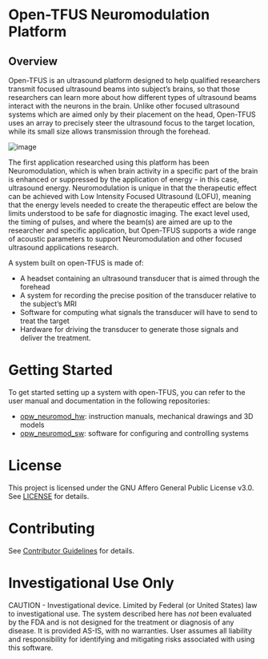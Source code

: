 # Open-TFUS Neuromodulation Platform

## Overview
Open-TFUS is an ultrasound platform designed to help qualified researchers transmit focused ultrasound beams into subject’s brains, so that those researchers can learn more about how different types of ultrasound beams interact with the neurons in the brain. Unlike other focused ultrasound systems which are aimed only by their placement on the head, Open-TFUS uses an array to precisely steer the ultrasound focus to the target location, while its small size allows transmission through the forehead.

![image](https://github.com/OpenwaterHealth/opw_neuromod_hw/assets/6217005/1e7a97e3-3d13-4f30-9f0e-1487edf5eeaf)

The first application researched using this platform has been Neuromodulation, which is when brain activity in a specific part of the brain is enhanced or suppressed by the application of energy - in this case, ultrasound energy. Neuromodulation is unique in that the therapeutic effect can be achieved with Low Intensity Focused Ultrasound (LOFU), meaning that the energy levels needed to create the therapeutic effect are below the limits understood to be safe for diagnostic imaging. The exact level used, the timing of pulses, and where the beam(s) are aimed are up to the researcher and specific application, but Open-TFUS supports a wide range of acoustic parameters to support Neuromodulation and other focused ultrasound applications research.

A system built on open-TFUS is made of: 
* A headset containing an ultrasound transducer that is aimed through the forehead
* A system for recording the precise position of the transducer relative to the subject’s MRI 
* Software for computing what signals the transducer will have to send to treat the target
* Hardware for driving the transducer to generate those signals and deliver the treatment.

# Getting Started
To get started setting up a system with open-TFUS, you can refer to the user manual and documentation in the following repositories:
* [opw_neuromod_hw](https://github.com/OpenwaterHealth/opw_neuromod_hw): instruction manuals, mechanical drawings and 3D models
* [opw_neuromod_sw](https://github.com/OpenwaterHealth/opw_neuromod_sw): software for configuring and controlling systems

# License
This project is licensed under the GNU Affero General Public License v3.0. See [LICENSE](LICENSE) for details.

# Contributing
See [Contributor Guidelines](Contributor-Guidelines) for details.

# Investigational Use Only
CAUTION - Investigational device. Limited by Federal (or United States) law to investigational use. The system described here has *not* been evaluated by the FDA and is not designed for the treatment or diagnosis of any disease. It is provided AS-IS, with no warranties. User assumes all liability and responsibility for identifying and mitigating risks associated with using this software.
